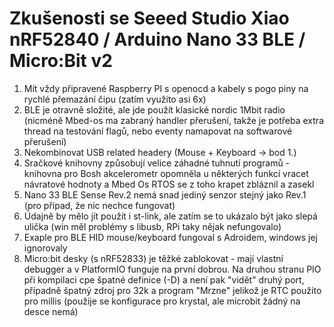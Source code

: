 # Zkušenosti se Seeed Studio Xiao nRF52840 / Arduino Nano 33 BLE / Micro:Bit v2

1. Mít vždy připravené Raspberry PI s openocd a kabely s pogo piny na rychlé přemazání čipu (zatím využito asi 6x)
2. BLE je otravně složité, ale jde použít klasické nordic 1Mbit radio (nicméně Mbed-os ma zabraný handler přerušení, takže je potřeba extra thread na testování flagů, nebo eventy namapovat na softwarové přerušení)
3. Nekombinovat USB related headery (Mouse + Keyboard -> bod 1.)
4. Sračkové knihovny způsobují velice záhadné tuhnutí programů - knihovna pro Bosh akcelerometr opomněla u některých funkcí vracet návratové hodnoty a Mbed Os RTOS se z toho krapet zbláznil a zasekl
5. Nano 33 BLE Sense Rev.2 nemá snad jediný senzor stejný jako Rev.1 (pro případ, že nic nechce fungovat)
6. Údajně by mělo jít použít i st-link, ale zatím se to ukázalo být jako slepá ulička (win měl problémy s libusb, RPi taky nějak nefungovalo)
7. Exaple pro BLE HID mouse/keyboard fungoval s Adroidem, windows jej ignorovaly
8. Micro:bit desky (s nRF52833) je těžké zablokovat - mají vlastní debugger a v PlatformIO funguje na první dobrou. Na druhou stranu PIO při kompilaci cpe špatné definice (-D) a není pak "vidět" druhý port, případně špatný zdroj pro 32k a program "Mrzne" jelikož je RTC použito pro millis (použije se konfigurace pro krystal, ale microbit žádný na desce nemá)
